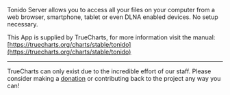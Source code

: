 Tonido Server allows you to access all your files on your computer from a web browser, smartphone, tablet or even DLNA enabled devices. No setup necessary.

This App is supplied by TrueCharts, for more information visit the manual: [https://truecharts.org/charts/stable/tonido](https://truecharts.org/charts/stable/tonido)

---

TrueCharts can only exist due to the incredible effort of our staff.
Please consider making a [donation](https://truecharts.org/sponsor) or contributing back to the project any way you can!
